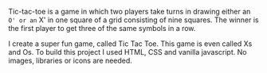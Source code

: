 Tic-tac-toe is a game in which two players take turns in drawing either an ` O' or an ` X' in one square of a grid consisting of nine squares. The winner is the first player to get three of the same symbols in a row.

I create a super fun game, called Tic Tac Toe. This game is even called Xs and Os. To build this project I used HTML, CSS and vanilla javascript. No images, libraries or icons are needed.
